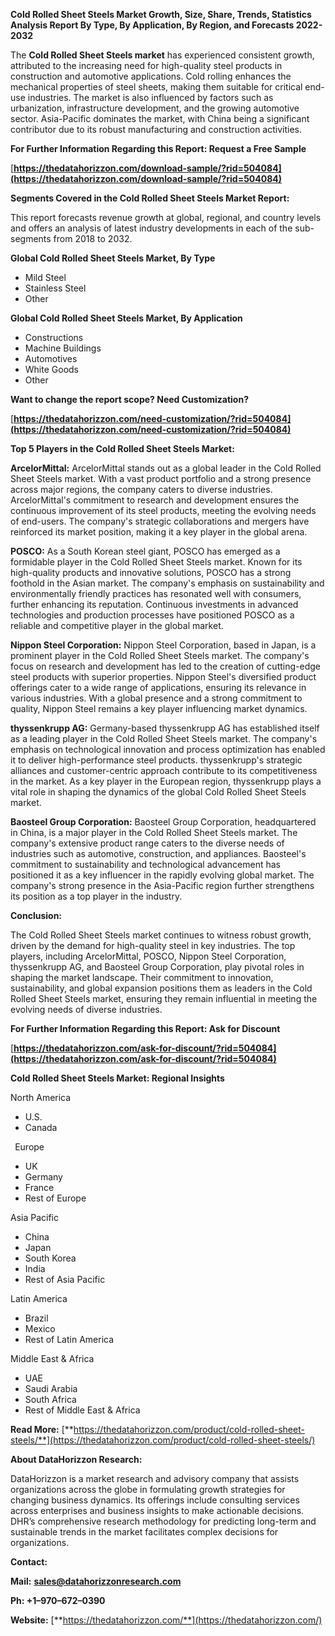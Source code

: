 ﻿**Cold Rolled Sheet Steels  Market Growth, Size, Share, Trends, Statistics Analysis Report By Type, By Application, By Region, and Forecasts 2022-2032**

The **Cold Rolled Sheet Steels market** has experienced consistent growth, attributed to the increasing need for high-quality steel products in construction and automotive applications. Cold rolling enhances the mechanical properties of steel sheets, making them suitable for critical end-use industries. The market is also influenced by factors such as urbanization, infrastructure development, and the growing automotive sector. Asia-Pacific dominates the market, with China being a significant contributor due to its robust manufacturing and construction activities.  

**For Further Information Regarding this Report: Request a Free Sample**	

[**https://thedatahorizzon.com/download-sample/?rid=504084](https://thedatahorizzon.com/download-sample/?rid=504084)** 

**Segments Covered in the Cold Rolled Sheet Steels Market Report:**

This report forecasts revenue growth at global, regional, and country levels and offers an analysis of latest industry developments in each of the sub-segments from 2018 to 2032.

**Global Cold Rolled Sheet Steels Market, By Type**

- Mild Steel
- Stainless Steel
- Other

**Global Cold Rolled Sheet Steels Market, By Application**

- Constructions
- Machine Buildings
- Automotives
- White Goods
- Other

**Want to change the report scope? Need Customization?**

[**https://thedatahorizzon.com/need-customization/?rid=504084](https://thedatahorizzon.com/need-customization/?rid=504084)** 

**Top 5 Players in the Cold Rolled Sheet Steels Market:**

**ArcelorMittal:** ArcelorMittal stands out as a global leader in the Cold Rolled Sheet Steels market. With a vast product portfolio and a strong presence across major regions, the company caters to diverse industries. ArcelorMittal's commitment to research and development ensures the continuous improvement of its steel products, meeting the evolving needs of end-users. The company's strategic collaborations and mergers have reinforced its market position, making it a key player in the global arena.

**POSCO:** As a South Korean steel giant, POSCO has emerged as a formidable player in the Cold Rolled Sheet Steels market. Known for its high-quality products and innovative solutions, POSCO has a strong foothold in the Asian market. The company's emphasis on sustainability and environmentally friendly practices has resonated well with consumers, further enhancing its reputation. Continuous investments in advanced technologies and production processes have positioned POSCO as a reliable and competitive player in the global market.

**Nippon Steel Corporation:** Nippon Steel Corporation, based in Japan, is a prominent player in the Cold Rolled Sheet Steels market. The company's focus on research and development has led to the creation of cutting-edge steel products with superior properties. Nippon Steel's diversified product offerings cater to a wide range of applications, ensuring its relevance in various industries. With a global presence and a strong commitment to quality, Nippon Steel remains a key player influencing market dynamics.

**thyssenkrupp AG:** Germany-based thyssenkrupp AG has established itself as a leading player in the Cold Rolled Sheet Steels market. The company's emphasis on technological innovation and process optimization has enabled it to deliver high-performance steel products. thyssenkrupp's strategic alliances and customer-centric approach contribute to its competitiveness in the market. As a key player in the European region, thyssenkrupp plays a vital role in shaping the dynamics of the global Cold Rolled Sheet Steels market.

**Baosteel Group Corporation:** Baosteel Group Corporation, headquartered in China, is a major player in the Cold Rolled Sheet Steels market. The company's extensive product range caters to the diverse needs of industries such as automotive, construction, and appliances. Baosteel's commitment to sustainability and technological advancement has positioned it as a key influencer in the rapidly evolving global market. The company's strong presence in the Asia-Pacific region further strengthens its position as a top player in the industry.

**Conclusion:**

The Cold Rolled Sheet Steels market continues to witness robust growth, driven by the demand for high-quality steel in key industries. The top players, including ArcelorMittal, POSCO, Nippon Steel Corporation, thyssenkrupp AG, and Baosteel Group Corporation, play pivotal roles in shaping the market landscape. Their commitment to innovation, sustainability, and global expansion positions them as leaders in the Cold Rolled Sheet Steels market, ensuring they remain influential in meeting the evolving needs of diverse industries.

**For Further Information Regarding this Report: Ask for Discount**	

[**https://thedatahorizzon.com/ask-for-discount/?rid=504084](https://thedatahorizzon.com/ask-for-discount/?rid=504084)** 

**Cold Rolled Sheet Steels Market: Regional Insights**

North America

- U.S.
- Canada

` `Europe

- UK
- Germany
- France
- Rest of Europe

Asia Pacific

- China
- Japan
- South Korea
- India
- Rest of Asia Pacific

Latin America

- Brazil
- Mexico
- Rest of Latin America

Middle East & Africa

- UAE
- Saudi Arabia
- South Africa
- Rest of Middle East & Africa

**Read More:** [**https://thedatahorizzon.com/product/cold-rolled-sheet-steels/**](https://thedatahorizzon.com/product/cold-rolled-sheet-steels/) 

**About DataHorizzon Research:**

DataHorizzon is a market research and advisory company that assists organizations across the globe in formulating growth strategies for changing business dynamics. Its offerings include consulting services across enterprises and business insights to make actionable decisions. DHR’s comprehensive research methodology for predicting long-term and sustainable trends in the market facilitates complex decisions for organizations.

**Contact:**

**Mail:** [**sales@datahorizzonresearch.com**](mailto:sales@datahorizzonresearch.com)

**Ph: +1–970–672–0390**

**Website:** [**https://thedatahorizzon.com/**](https://thedatahorizzon.com/)


